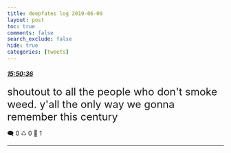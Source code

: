 ```yaml
---
title: deepfates log 2019-06-09
layout: post
toc: true
comments: false
search_exclude: false
hide: true
categories: [tweets]
---
```



#### <a href = "https://twitter.com/deepfates/status/1137839438933794816">*15:50:36*</a>

<font size="5">shoutout to all the people who don't smoke weed. y'all the only way we gonna remember this century</font>



🗨️ 0 ♺ 0 🤍  1   

---
    
            

